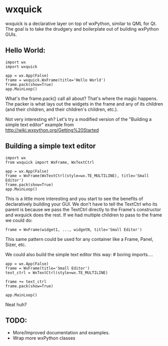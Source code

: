 wxquick
=======

wxquick is a declarative layer on top of wxPython, similar to QML for Qt. The goal is to take the drudgery and boilerplate out of building wxPython GUIs.


Hello World:
------------
    import wx
    import wxquick
    
    app = wx.App(False)
    frame = wxquick.WxFrame(title='Hello World')
    frame.pack(show=True)
    app.MainLoop()

What's the frame.pack() call all about? That's where the magic happens. The packer is what lays out the widgets in the frame and any of its children (and their children, and their children's children, etc.).

Not very interesting eh? Let's try a modified version of the "Building a simple text editor" example from http://wiki.wxpython.org/Getting%20Started


Building a simple text editor
-----------------------------
    import wx
    from wxquick import WxFrame, WxTextCtrl
    
    app = wx.App(False)
    frame = WxFrame(WxTextCtrl(style=wx.TE_MULTILINE), title='Small Editor')
    frame.pack(show=True)
    app.MainLoop()

This is a little more interesting and you start to see the benefits of declaratively building your GUI. We don't have to tell the TextCtrl who its parent is because we pass the TextCtrl directly to the Frame's constructor and wxquick does the rest. If we had multiple children to pass to the frame we could do:

    frame = WxFrame(widget1, ..., widgetN, title='Small Editor')

This same pattern could be used for any container like a Frame, Panel, Sizer, etc.

We could also build the simple text editor this way:
    # boring imports....

    app = wx.App(False)
    frame = WxFrame(title='Small Editor')
    text_ctrl = WxTextCtrl(style=wx.TE_MULTILINE)

    frame += text_ctrl
    frame.pack(show=True)

    app.MainLoop()
     
Neat huh?        


TODO:
-----
* More/Improved documentation and examples.
* Wrap more wxPython classes
